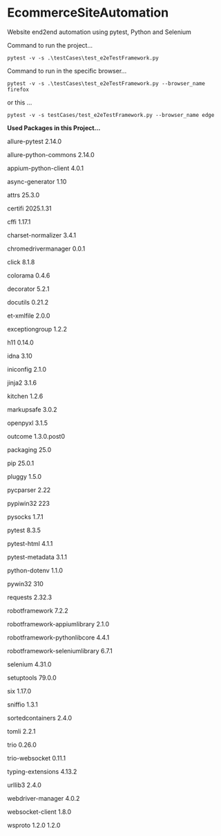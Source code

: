 # EcommerceSiteAutomation
Website end2end automation using pytest, Python and Selenium

Command to run the project...
    
    pytest -v -s .\testCases\test_e2eTestFramework.py

Command to run in the specific browser...
    
    pytest -v -s .\testCases\test_e2eTestFramework.py --browser_name firefox

or this ...
    
    pytest -v -s testCases/test_e2eTestFramework.py --browser_name edge



**Used Packages in this Project...**

allure-pytest	2.14.0

allure-python-commons	2.14.0

appium-python-client	4.0.1

async-generator	1.10

attrs	25.3.0

certifi	2025.1.31

cffi	1.17.1

charset-normalizer	3.4.1

chromedrivermanager	0.0.1

click	8.1.8

colorama	0.4.6

decorator	5.2.1

docutils	0.21.2

et-xmlfile	2.0.0

exceptiongroup	1.2.2

h11	0.14.0

idna	3.10

iniconfig	2.1.0

jinja2	3.1.6

kitchen	1.2.6

markupsafe	3.0.2

openpyxl	3.1.5

outcome	1.3.0.post0

packaging	25.0

pip	25.0.1

pluggy	1.5.0

pycparser	2.22

pypiwin32	223

pysocks	1.7.1

pytest	8.3.5

pytest-html	4.1.1

pytest-metadata	3.1.1

python-dotenv	1.1.0

pywin32	310

requests	2.32.3

robotframework	7.2.2

robotframework-appiumlibrary	2.1.0

robotframework-pythonlibcore	4.4.1

robotframework-seleniumlibrary	6.7.1

selenium	4.31.0

setuptools	79.0.0

six	1.17.0

sniffio	1.3.1

sortedcontainers	2.4.0

tomli	2.2.1	

trio	0.26.0

trio-websocket	0.11.1

typing-extensions	4.13.2

urllib3	2.4.0

webdriver-manager	4.0.2

websocket-client	1.8.0

wsproto	1.2.0	1.2.0